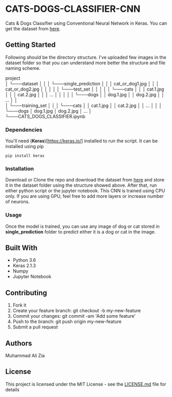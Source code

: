 # CATS-DOGS-CLASSIFIER-CNN
Cats &amp; Dogs Classifier using Conventional Neural Network in Keras. You can get the dataset from [here](https://www.kaggle.com/c/dogs-vs-cats/data). 

## Getting Started

Following should be the directory structure. I've uploaded few images in the dataset folder so that you can understand more better the structure and file naming scheme.

project   
│
└───dataset
│   │
│   └───single_prediction
│   │   │   cat_or_dog1.jpg
│   │   │   cat_or_dog2.jpg
│   │
│   │
│   └───test_set
│   │   │
│   │   └───cats
│   │   │   cat.1.jpg
│   │   │   cat.2.jpg
│   │   │   ...
│   │   │
│   │   └───dogs
│   │       dog.1.jpg
│   │       dog.2.jpg
│   │       ...
│   │  
│   └───training_set
│       │
│       └───cats
│       │   cat.1.jpg
│       │   cat.2.jpg
│       │   ...
│       │
│       └───dogs
│           dog.1.jpg
│           dog.2.jpg
│           ...
│     
└───CATS_DOGS_CLASSIFIER.ipynb


### Dependencies

You'll need (__Keras__)[https://keras.io/] installed to run the script. It can be installed using pip
```
pip install keras
```
### Installation

Download or Clone the repo and download the dataset from [here](https://www.kaggle.com/c/dogs-vs-cats/data) and store it in the dataset folder using the structure showed above. After that, run either python script or the jupyter notebook. This CNN is trained using CPU only. If you are using GPU, feel free to add more layers or increase number of neurons.

### Usage

Once the model is trained, you can use any image of dog or cat stored in __single_prediction__ folder to predict either it is a dog or cat in the image.

## Built With

* Python 3.6
* Keras 2.1.3
* Numpy
* Jupyter Notebook

## Contributing

1. Fork it
2. Create your feature branch: git checkout -b my-new-feature
3. Commit your changes: git commit -am 'Add some feature'
4. Push to the branch: git push origin my-new-feature
5. Submit a pull request

## Authors

Muhammad Ali Zia

## License

This project is licensed under the MIT License - see the [LICENSE.md](https://github.com/the-javapocalypse/Twitter-Sentiment-Analysis/blob/master/License.txt) file for details
